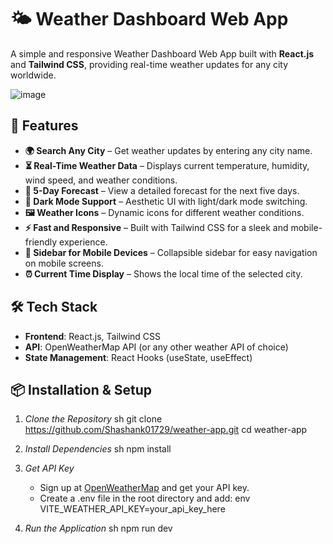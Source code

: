 # 🌤️ Weather Dashboard Web App

A simple and responsive Weather Dashboard Web App built with **React.js** and **Tailwind CSS**, providing real-time weather updates for any city worldwide.

![image](https://github.com/user-attachments/assets/8b42928a-0c2e-40e3-8d62-5177f1e658b6)

## 🚀 Features

- **🌍 Search Any City** – Get weather updates by entering any city name.
- **⏳ Real-Time Weather Data** – Displays current temperature, humidity, wind speed, and weather conditions.
- **📅 5-Day Forecast** – View a detailed forecast for the next five days.
- **🌙 Dark Mode Support** – Aesthetic UI with light/dark mode switching.
- **🖼️ Weather Icons** – Dynamic icons for different weather conditions.
- **⚡ Fast and Responsive** – Built with Tailwind CSS for a sleek and mobile-friendly experience.
- **📌 Sidebar for Mobile Devices** – Collapsible sidebar for easy navigation on mobile screens.
- **⏰ Current Time Display** – Shows the local time of the selected city.

## 🛠️ Tech Stack

- **Frontend**: React.js, Tailwind CSS
- **API**: OpenWeatherMap API (or any other weather API of choice)
- **State Management**: React Hooks (useState, useEffect)

## 📦 Installation & Setup

1. *Clone the Repository*
   sh
   git clone https://github.com/Shashank01729/weather-app.git
   cd weather-app
   
2. *Install Dependencies*
   sh
   npm install
   
3. *Get API Key*
   - Sign up at [OpenWeatherMap](https://openweathermap.org/) and get your API key.
   - Create a .env file in the root directory and add:
     env
     VITE_WEATHER_API_KEY=your_api_key_here
     
4. *Run the Application*
   sh
   npm run dev
   
